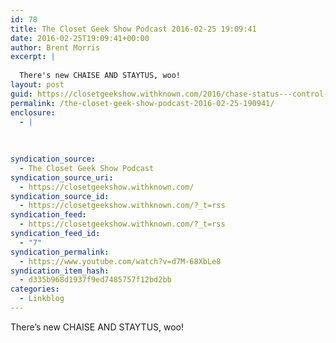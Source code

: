 ```yaml
---
id: 78
title: The Closet Geek Show Podcast 2016-02-25 19:09:41
date: 2016-02-25T19:09:41+00:00
author: Brent Morris
excerpt: |
  
  There's new CHAISE AND STAYTUS, woo!
layout: post
guid: https://closetgeekshow.withknown.com/2016/chase-status---control-ft-slaves---youtube
permalink: /the-closet-geek-show-podcast-2016-02-25-190941/
enclosure:
  - |
    
    
    
syndication_source:
  - The Closet Geek Show Podcast
syndication_source_uri:
  - https://closetgeekshow.withknown.com/
syndication_source_id:
  - https://closetgeekshow.withknown.com/?_t=rss
syndication_feed:
  - https://closetgeekshow.withknown.com/?_t=rss
syndication_feed_id:
  - "7"
syndication_permalink:
  - https://www.youtube.com/watch?v=d7M-68XbLe8
syndication_item_hash:
  - d335b968d1937f9ed7485757f12bd2bb
categories:
  - Linkblog
---
```

<div class="known-bookmark">
  <p>
    There&#8217;s new CHAISE AND STAYTUS, woo!
  </p>
</div>

<div>
</div>